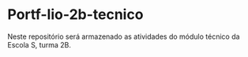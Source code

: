 # Portf-lio-2b-tecnico
Neste repositório será armazenado as atividades do módulo técnico da Escola S, turma 2B. 
